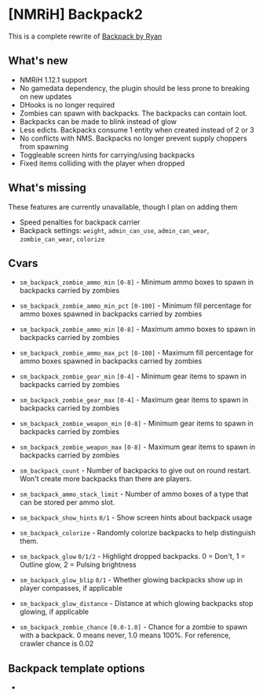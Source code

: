 # [NMRiH] Backpack2
This is a complete rewrite of [Backpack by Ryan](https://forums.alliedmods.net/showthread.php?t=308217)

## What's new

- NMRiH 1.12.1 support
- No gamedata dependency, the plugin should be less prone to breaking on new updates
- DHooks is no longer required
- Zombies can spawn with backpacks. The backpacks can contain loot.
- Backpacks can be made to blink instead of glow
- Less edicts. Backpacks consume 1 entity when created instead of 2 or 3
- No conflicts with NMS. Backpacks no longer prevent supply choppers from spawning
- Toggleable screen hints for carrying/using backpacks
- Fixed items colliding with the player when dropped

## What's missing

These features are currently unavailable, though I plan on adding them

- Speed penalties for backpack carrier
- Backpack settings: `weight`, `admin_can_use`, `admin_can_wear`, `zombie_can_wear`, `colorize`
	
## Cvars

- `sm_backpack_zombie_ammo_min` `[0-8]` - Minimum ammo boxes to spawn in backpacks carried by zombies

- `sm_backpack_zombie_ammo_min_pct` `[0-100]` - Minimum fill percentage for ammo boxes spawned in backpacks carried by zombies

- `sm_backpack_zombie_ammo_min` `[0-8]` - Maximum ammo boxes to spawn in backpacks carried by zombies

- `sm_backpack_zombie_ammo_max_pct` `[0-100]` - Maximum fill percentage for ammo boxes spawned in backpacks carried by zombies

- `sm_backpack_zombie_gear_min` `[0-4]` - Minimum gear items to spawn in backpacks carried by zombies

- `sm_backpack_zombie_gear_max` `[0-4]` - Maximum gear items to spawn in backpacks carried by zombies

- `sm_backpack_zombie_weapon_min` `[0-8]` - Minimum gear items to spawn in backpacks carried by zombies

- `sm_backpack_zombie_weapon_max` `[0-8]` - Maximum gear items to spawn in backpacks carried by zombies

- `sm_backpack_count` - Number of backpacks to give out on round restart. Won't create more backpacks than there are players.

- `sm_backpack_ammo_stack_limit` - Number of ammo boxes of a type that can be stored per ammo slot.
 
- `sm_backpack_show_hints` `0/1` - Show screen hints about backpack usage

- `sm_backpack_colorize` - Randomly colorize backpacks to help distinguish them.

- `sm_backpack_glow` `0/1/2` - Highlight dropped backpacks. 0 = Don't, 1 = Outline glow, 2 = Pulsing brightness

- `sm_backpack_glow_blip` `0/1` - Whether glowing backpacks show up in player compasses, if applicable

- `sm_backpack_glow_distance` - Distance at which glowing backpacks stop glowing, if applicable

- `sm_backpack_zombie_chance` `[0.0-1.0]` - Chance for a zombie to spawn with a backpack. 0 means never, 1.0 means 100%. For reference, crawler chance is 0.02

## Backpack template options

- 


